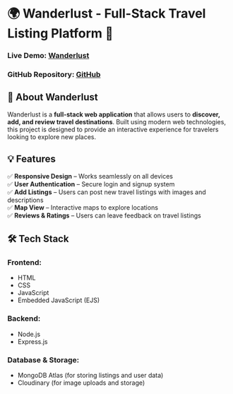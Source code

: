 # 🌍 Wanderlust - Full-Stack Travel Listing Platform 🚀  

### **Live Demo:** [Wanderlust](https://wanderlust-qb7l.onrender.com/listings)  
### **GitHub Repository:** [GitHub](https://github.com/Kirri-Tharun-05/WanderLust)  

## 📌 About Wanderlust  
Wanderlust is a **full-stack web application** that allows users to **discover, add, and review travel destinations**. Built using modern web technologies, this project is designed to provide an interactive experience for travelers looking to explore new places.  

## 💡 Features  
✅ **Responsive Design** – Works seamlessly on all devices  
✅ **User Authentication** – Secure login and signup system  
✅ **Add Listings** – Users can post new travel listings with images and descriptions  
✅ **Map View** – Interactive maps to explore locations  
✅ **Reviews & Ratings** – Users can leave feedback on travel listings  

## 🛠 Tech Stack  
### **Frontend:**  
- HTML  
- CSS  
- JavaScript  
- Embedded JavaScript (EJS)  

### **Backend:**  
- Node.js  
- Express.js  

### **Database & Storage:**  
- MongoDB Atlas (for storing listings and user data)  
- Cloudinary (for image uploads and storage)  


